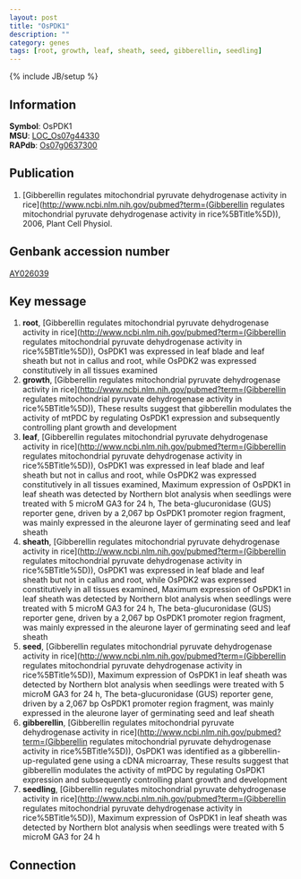 ```yaml
---
layout: post
title: "OsPDK1"
description: ""
category: genes
tags: [root, growth, leaf, sheath, seed, gibberellin, seedling]
---
```

{% include JB/setup %}

## Information
__Symbol__: OsPDK1  
__MSU__: [LOC_Os07g44330](http://rice.plantbiology.msu.edu/cgi-bin/ORF_infopage.cgi?orf=LOC_Os07g44330)  
__RAPdb__: [Os07g0637300](http://rapdb.dna.affrc.go.jp/viewer/gbrowse_details/irgsp1?name=Os07g0637300)  

## Publication
1. [Gibberellin regulates mitochondrial pyruvate dehydrogenase activity in rice](http://www.ncbi.nlm.nih.gov/pubmed?term=(Gibberellin regulates mitochondrial pyruvate dehydrogenase activity in rice%5BTitle%5D)), 2006, Plant Cell Physiol.

## Genbank accession number
[AY026039](http://www.ncbi.nlm.nih.gov/nuccore/AY026039)

## Key message
1. __root__, [Gibberellin regulates mitochondrial pyruvate dehydrogenase activity in rice](http://www.ncbi.nlm.nih.gov/pubmed?term=(Gibberellin regulates mitochondrial pyruvate dehydrogenase activity in rice%5BTitle%5D)),  OsPDK1 was expressed in leaf blade and leaf sheath but not in callus and root, while OsPDK2 was expressed constitutively in all tissues examined
2. __growth__, [Gibberellin regulates mitochondrial pyruvate dehydrogenase activity in rice](http://www.ncbi.nlm.nih.gov/pubmed?term=(Gibberellin regulates mitochondrial pyruvate dehydrogenase activity in rice%5BTitle%5D)),  These results suggest that gibberellin modulates the activity of mtPDC by regulating OsPDK1 expression and subsequently controlling plant growth and development
3. __leaf__, [Gibberellin regulates mitochondrial pyruvate dehydrogenase activity in rice](http://www.ncbi.nlm.nih.gov/pubmed?term=(Gibberellin regulates mitochondrial pyruvate dehydrogenase activity in rice%5BTitle%5D)),  OsPDK1 was expressed in leaf blade and leaf sheath but not in callus and root, while OsPDK2 was expressed constitutively in all tissues examined, Maximum expression of OsPDK1 in leaf sheath was detected by Northern blot analysis when seedlings were treated with 5 microM GA3 for 24 h, The beta-glucuronidase (GUS) reporter gene, driven by a 2,067 bp OsPDK1 promoter region fragment, was mainly expressed in the aleurone layer of germinating seed and leaf sheath
4. __sheath__, [Gibberellin regulates mitochondrial pyruvate dehydrogenase activity in rice](http://www.ncbi.nlm.nih.gov/pubmed?term=(Gibberellin regulates mitochondrial pyruvate dehydrogenase activity in rice%5BTitle%5D)),  OsPDK1 was expressed in leaf blade and leaf sheath but not in callus and root, while OsPDK2 was expressed constitutively in all tissues examined, Maximum expression of OsPDK1 in leaf sheath was detected by Northern blot analysis when seedlings were treated with 5 microM GA3 for 24 h, The beta-glucuronidase (GUS) reporter gene, driven by a 2,067 bp OsPDK1 promoter region fragment, was mainly expressed in the aleurone layer of germinating seed and leaf sheath
5. __seed__, [Gibberellin regulates mitochondrial pyruvate dehydrogenase activity in rice](http://www.ncbi.nlm.nih.gov/pubmed?term=(Gibberellin regulates mitochondrial pyruvate dehydrogenase activity in rice%5BTitle%5D)),  Maximum expression of OsPDK1 in leaf sheath was detected by Northern blot analysis when seedlings were treated with 5 microM GA3 for 24 h, The beta-glucuronidase (GUS) reporter gene, driven by a 2,067 bp OsPDK1 promoter region fragment, was mainly expressed in the aleurone layer of germinating seed and leaf sheath
6. __gibberellin__, [Gibberellin regulates mitochondrial pyruvate dehydrogenase activity in rice](http://www.ncbi.nlm.nih.gov/pubmed?term=(Gibberellin regulates mitochondrial pyruvate dehydrogenase activity in rice%5BTitle%5D)),  OsPDK1 was identified as a gibberellin-up-regulated gene using a cDNA microarray, These results suggest that gibberellin modulates the activity of mtPDC by regulating OsPDK1 expression and subsequently controlling plant growth and development
7. __seedling__, [Gibberellin regulates mitochondrial pyruvate dehydrogenase activity in rice](http://www.ncbi.nlm.nih.gov/pubmed?term=(Gibberellin regulates mitochondrial pyruvate dehydrogenase activity in rice%5BTitle%5D)),  Maximum expression of OsPDK1 in leaf sheath was detected by Northern blot analysis when seedlings were treated with 5 microM GA3 for 24 h

## Connection


